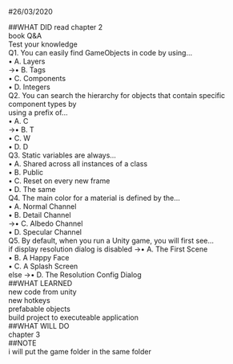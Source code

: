 #26/03/2020

##WHAT DID
	read chapter 2  
	book Q&A  
	Test your knowledge  
	Q1. You can easily find GameObjects in code by using…  
		• A. Layers  
	  ->• B. Tags  
		• C. Components  
		• D. Integers  
	Q2. You can search the hierarchy for objects that contain specific component types by  
		using a prefix of...  
		• A. C  
	  ->• B. T  
		• C. W  
		• D. D  
	Q3. Static variables are always...  
	  • A. Shared across all instances of a class  
		• B. Public  
		• C. Reset on every new frame  
		• D. The same  
	Q4. The main color for a material is defined by the...  
		• A. Normal Channel  
		• B. Detail Channel  
	  ->• C. Albedo Channel  
		• D. Specular Channel  
	Q5. By default, when you run a Unity game, you will first see...  
	     if display resolution dialog is disabled ->• A. The First Scene  
													• B. A Happy Face  
													• C. A Splash Screen  
											 else ->• D. The Resolution Config Dialog  
##WHAT LEARNED  
	new code from unity  
	new hotkeys  
	prefabable objects  
	build project to executeable application  
##WHAT WILL DO  
 	chapter 3  
##NOTE  
	i will put the game folder in the same folder  
